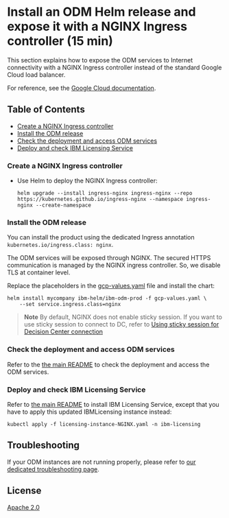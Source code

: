 # Install an ODM Helm release and expose it with a NGINX Ingress controller (15 min)

This section explains how to expose the ODM services to Internet connectivity with a NGINX Ingress controller instead of the standard Google Cloud load balancer.

For reference, see the [Google Cloud documentation](https://cloud.google.com/community/tutorials/nginx-ingress-gke).

## Table of Contents

<!-- TOC -->

- [Create a NGINX Ingress controller](#create-a-nginx-ingress-controller)
- [Install the ODM release](#install-the-odm-release)
- [Check the deployment and access ODM services](#check-the-deployment-and-access-odm-services)
- [Deploy and check IBM Licensing Service](#deploy-and-check-ibm-licensing-service)

<!-- /TOC -->

### Create a NGINX Ingress controller

- Use Helm to deploy the NGINX Ingress controller:

  ```shell
  helm upgrade --install ingress-nginx ingress-nginx --repo https://kubernetes.github.io/ingress-nginx --namespace ingress-nginx --create-namespace
  ```

### Install the ODM release

You can install the product using the dedicated Ingress annotation `kubernetes.io/ingress.class: nginx`.

The ODM services will be exposed through NGINX.
The secured HTTPS communication is managed by the NGINX ingress controller. So, we disable TLS at container level.

Replace the placeholders in the [gcp-values.yaml](./gcp-values.yaml) file and install the chart:

```shell
helm install mycompany ibm-helm/ibm-odm-prod -f gcp-values.yaml \
    --set service.ingress.class=nginx
```

> **Note**
> By default, NGINX does not enable sticky session. If you want to use sticky session to connect to DC, refer to [Using sticky session for Decision Center connection](../../contrib/sticky-session/README.md)

### Check the deployment and access ODM services

Refer to the [the main README](README.md#b-check-the-topology) to check the deployment and access the ODM services.

### Deploy and check IBM Licensing Service

Refer to [the main README](README.md#b-check-the-topology) to install IBM Licensing Service, except that you have to apply this updated IBMLicensing instance instead:

```shell
kubectl apply -f licensing-instance-NGINX.yaml -n ibm-licensing
```

## Troubleshooting

If your ODM instances are not running properly, please refer to [our dedicated troubleshooting page](https://www.ibm.com/docs/en/odm/9.5.0?topic=950-troubleshooting-support).

## License

[Apache 2.0](/LICENSE)
